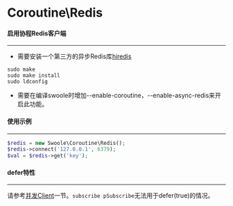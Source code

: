 # Coroutine\Redis

#### 启用协程Redis客户端
- - -
* 需要安装一个第三方的异步Redis库[hiredis](https://github.com/redis/hiredis)
```shell
sudo make
sudo make install
sudo ldconfig
```
* 需要在编译swoole时增加--enable-coroutine，--enable-async-redis来开启此功能。

#### 使用示例
- - -
```php
$redis = new Swoole\Coroutine\Redis();
$redis->connect('127.0.0.1', 6379);
$val = $redis->get('key');
```



#### defer特性
- - -
请参考[并发Client](http://wiki.swoole.com/wiki/page/p-coroutine_multi_call.html)一节。`subscribe pSubscribe`无法用于defer(true)的情况。